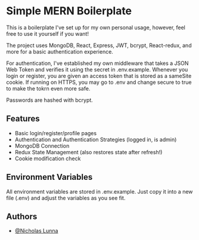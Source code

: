# Simple MERN Boilerplate

This is a boilerplate I've set up for my own personal usage, however, feel free to use it yourself if you want!

The project uses MongoDB, React, Express, JWT, bcrypt, React-redux, and more for a basic authentication experience.

For authentication, I've established my own middleware that takes a JSON Web Token and verifies it using the secret in .env.example. Whenever you login or register, you are given an access token that is stored as a sameSite cookie. If running on HTTPS, you may go to .env and change secure to true to make the tokrn even more safe.

Passwords are hashed with bcrypt.

## Features

- Basic login/register/profile pages
- Authentication and Authentication Strategies (logged in, is admin)
- MongoDB Connection
- Redux State Management (also restores state after refresh!)
- Cookie modification check

## Environment Variables

All environment variables are stored in .env.example. Just copy it into a new file (.env) and adjust the variables as you see fit.

## Authors

- [@Nicholas Lunna](https://www.github.com/NicholasLN)
